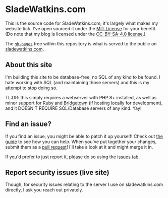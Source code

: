 # SladeWatkins.com
This is the source code for SladeWatkins.com, it's largely what makes my website tick. I've open sourced it under the [MIT License](https://github.com/sladewatkins/website/blob/master/LICENSE) for your benefit. (Do note that my blog is licensed under the [CC-BY-SA-4.0 license](https://github.com/sladewatkins/website/blob/master/src/blonger/LICENSE).)

The [``gh-pages``](https://github.com/sladewatkins/website/tree/gh-pages) tree within this repository is what is served to the public on [sladewatkins.com](https://www.sladewatkins.com).

## About this site
I'm building this site to be database-free, no SQL of any kind to be found. I hate working with SQL (and maintaining those servers) and this is my attempt to stop doing so.

TL:DR: this simply requires a webserver with PHP 8+ installed, as well as minor support for Ruby and [Bridgetown](https://www.bridgetownrb.com/) (if hosting locally for development), and it DOESN'T REQUIRE SQL/Database servers of any kind. Yay!

## Find an issue?
If you find an issue, you might be able to patch it up yourself! Check out [the guide](https://www.sladewatkins.com/docs/website) to see how you can help. When you've put together your changes, submit them as a [pull request](https://github.com/sladewatkins/website/pulls)! I'll take a look at it and might merge it in.

If you'd prefer to just report it, please do so using the [issues tab](https://github.com/sladewatkins/website/issues).

## Report security issues (live site)
Though, for security issues relating to the server I use on sladewatkins.com directly, I ask you reach out privately.
